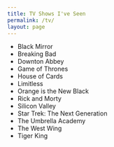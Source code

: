 ```yaml
---
title: TV Shows I've Seen
permalink: /tv/
layout: page
---
```


- Black Mirror
- Breaking Bad
- Downton Abbey
- Game of Thrones
- House of Cards
- Limitless
- Orange is the New Black
- Rick and Morty
- Silicon Valley
- Star Trek: The Next Generation
- The Umbrella Academy
- The West Wing
- Tiger King
